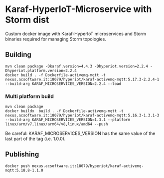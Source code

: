 # Karaf-HyperIoT-Microservice with Storm dist

Custom docker image with Karaf-HyperIoT microservices and Storm binaries required for managing Storm topologies.

## Building
```
mvn clean package -Dkaraf.version=4.4.3 -Dhyperiot.version=2.2.4 -Dhyperiot.platform.version=2.2.4
docker build . -f Dockerfile-activemq-mqtt -t nexus.acsoftware.it:18079/hyperiot/karaf-activemq-mqtt:5.17.3-2.2.4-1  --build-arg KARAF_MICROSERVICES_VERSION=2.2.4 --load
```

### Multi platform build

```
mvn clean package
docker buildx  build . -f Dockerfile-activemq-mqtt -t nexus.acsoftware.it:18079/hyperiot/karaf-activemq-mqtt:5.16.3-1.3.1-3  --build-arg KARAF_MICROSERVICES_VERSION=1.3.1 --platform linux/arm/v7,linux/arm64/v8,linux/amd64 --push
```

Be careful: KARAF_MICROSERVICES_VERSION has the same value of the last part of the tag (i.e. 1.0.0).

## Publishing
```
docker push nexus.acsoftware.it:18079/hyperiot/karaf-activemq-mqtt:5.18.8-1.1.0
```

